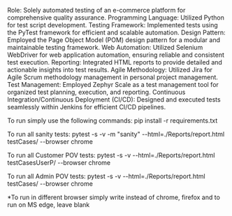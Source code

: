 Role: Solely automated testing of an e-commerce platform for comprehensive quality assurance.
Programming Language: Utilized Python for test script development.
Testing Framework: Implemented tests using the PyTest framework for efficient and scalable automation.
Design Pattern: Employed the Page Object Model (POM) design pattern for a modular and maintainable testing framework.
Web Automation: Utilized Selenium WebDriver for web application automation, ensuring reliable and consistent test execution.
Reporting: Integrated HTML reports to provide detailed and actionable insights into test results.
Agile Methodology: Utilized Jira for Agile Scrum methodology management in personal project management.
Test Management: Employed Zephyr Scale as a test management tool for organized test planning, execution, and reporting.
Continuous Integration/Continuous Deployment (CI/CD): Designed and executed tests seamlessly within Jenkins for efficient CI/CD pipelines.

To run simply use the following commands:
pip install -r requirements.txt

To run all sanity tests:
pytest -s -v -m "sanity" --html=./Reports/report.html testCases/ --browser chrome

To run all Customer POV tests:
pytest -s -v --html=./Reports/report.html testCasesUserP/ --browser chrome

To run all Admin POV tests:
pytest -s -v --html=./Reports/report.html testCases/ --browser chrome

*To run in different browser simply write instead of chrome, firefox and to run on MS edge, leave blank
